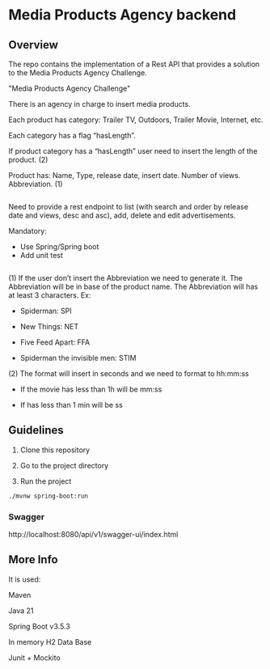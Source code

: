 # Media Products Agency backend

## Overview
The repo contains the implementation of a Rest API that provides a solution to the Media Products Agency Challenge.

"Media Products Agency Challenge"

There is an agency in charge to insert media products.

Each product has category: Trailer TV, Outdoors, Trailer Movie, Internet, etc.

Each category has a flag “hasLength”.

If product category has a “hasLength” user need to insert the length of the product. (2)

Product has: Name, Type, release date, insert date. Number of views. Abbreviation. (1)

```
```

Need to provide a rest endpoint to list (with search and order by release date and views, desc and asc), add, delete and edit advertisements.

Mandatory:
- Use Spring/Spring boot
- Add unit test

```
```

(1) If the user don’t insert the Abbreviation we need to generate it.
The Abbreviation will be in base of the product name.
The Abbreviation will has at least 3 characters. 
Ex:
- Spiderman: SPI

- New Things: NET

- Five Feed Apart: FFA

- Spiderman the invisible men: STIM


(2) The format will insert in seconds and we need to format to hh:mm:ss
- If the movie has less than 1h will be mm:ss

- If has less than 1 min will be ss

## Guidelines

1. Clone this repository

2. Go to the project directory

3. Run the project
```sh
./mvnw spring-boot:run
```

### Swagger
http://localhost:8080/api/v1/swagger-ui/index.html

## More Info
It is used:

Maven

Java 21

Spring Boot v3.5.3

In memory H2 Data Base

Junit + Mockito
